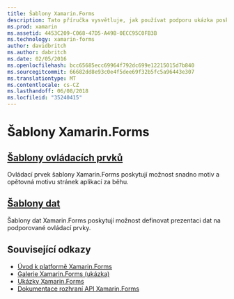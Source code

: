 ```yaml
---
title: Šablony Xamarin.Forms
description: Tato příručka vysvětluje, jak používat podporu ukázka poskytované Xamarin.Forms. To zahrnuje ovládací prvek šablony, které lze snadno motiv a opětovná motivu stránek za běhu, a data šablon, které definují prezentaci dat na podporované ovládací prvky.
ms.prod: xamarin
ms.assetid: 4453C209-C068-47D5-A49B-0ECC95C0FB3B
ms.technology: xamarin-forms
author: davidbritch
ms.author: dabritch
ms.date: 02/05/2016
ms.openlocfilehash: bcc65685ecc69964f792dc699e12215015d7b840
ms.sourcegitcommit: 66682dd8e93c0e4f5dee69f32b5fc5a96443e307
ms.translationtype: MT
ms.contentlocale: cs-CZ
ms.lasthandoff: 06/08/2018
ms.locfileid: "35240415"
---
```

# <a name="xamarinforms-templates"></a>Šablony Xamarin.Forms

## <a name="control-templatescontrol-templatesindexmd"></a>[Šablony ovládacích prvků](control-templates/index.md)

Ovládací prvek šablony Xamarin.Forms poskytují možnost snadno motiv a opětovná motivu stránek aplikací za běhu.

## <a name="data-templatesdata-templatesindexmd"></a>[Šablony dat](data-templates/index.md)

Šablony dat Xamarin.Forms poskytují možnost definovat prezentaci dat na podporované ovládací prvky.


## <a name="related-links"></a>Související odkazy

- [Úvod k platformě Xamarin.Forms](~/xamarin-forms/get-started/introduction-to-xamarin-forms.md)
- [Galerie Xamarin.Forms (ukázka)](https://developer.xamarin.com/samples/FormsGallery/)
- [Ukázky Xamarin.Forms](https://developer.xamarin.com/samples/tag/Xamarin.Forms/)
- [Dokumentace rozhraní API Xamarin.Forms](https://developer.xamarin.com/api/namespace/Xamarin.Forms/)
